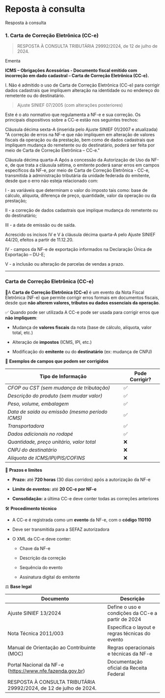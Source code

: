 # Reposta à consulta
Resposta à consulta



### 1. Carta de Correção Eletrônica (CC-e)

> RESPOSTA À CONSULTA TRIBUTÁRIA 29992/2024, de 12 de julho de 2024. 

Ementa

**ICMS – Obrigações Acessórias - Documento fiscal emitido com incorreção em dado cadastral – Carta de Correção Eletrônica (CC-e).**

I. Não é admitido o uso de Carta de Correção Eletrônica (CC-e) para corrigir dados cadastrais que impliquem alteração na identidade ou no endereço do remetente ou do destinatário.


> Ajuste SINIEF 07/2005 (com alterações posteriores)

Este é o ato normativo que regulamenta a NF-e e sua correção. Os principais dispositivos sobre a CC-e estão nos seguintes trechos:

Cláusula décima sexta-A (inserida pelo Ajuste SINIEF 01/2007 e atualizada)
"A correção de erros na NF-e que não impliquem em alteração de valores fiscais da operação ou da prestação, bem como de dados cadastrais que impliquem mudança do remetente ou do destinatário, poderá ser feita por meio de Carta de Correção Eletrônica – CC-e."

Cláusula décima quarta-A Após a concessão da Autorização de Uso da NF-e, de que trata a cláusula sétima, o emitente poderá sanar erros em campos específicos da NF-e, por meio de Carta de Correção Eletrônica - CC-e, transmitida à administração tributária da unidade federada do emitente, desde que o erro não esteja relacionado com:

I - as variáveis que determinam o valor do imposto tais como: base de cálculo, alíquota, diferença de preço, quantidade, valor da operação ou da prestação;

II - a correção de dados cadastrais que implique mudança do remetente ou do destinatário;

III - a data de emissão ou de saída.

Acrescido os incisos IV e V à cláusula décima quarta-A pelo Ajuste SINIEF 44/20, efeitos a partir de 11.12.20.

IV -   campos da NF-e de exportação informados na Declaração Única de Exportação – DU-E;

V -   a inclusão ou alteração de parcelas de vendas a prazo.

-----------------------------------------------



### Carta de Correção Eletrônica (CC-e)

📘A **Carta de Correção Eletrônica (CC-e)** é um evento da Nota Fiscal Eletrônica (NF-e) que permite corrigir erros formais em documentos fiscais, desde que **não alterem valores, tributos ou dados essenciais da operação**.

✅ Quando pode ser utilizada
A CC-e pode ser usada para corrigir erros que **não impliquem**:

- Mudança de **valores fiscais** da nota (base de cálculo, alíquota, valor total, etc.)

- Alteração de **impostos** (ICMS, IPI, etc.)

- Modificação do **emitente** ou do **destinatário** (ex: mudança de CNPJ)

📌 **Exemplos de campos que podem ser corrigidos**

| **Tipo de Informação**	| **Pode Corrigir?** |
| -------------------- | -------------------- |
| *CFOP ou CST (sem mudança de tributação)* |  ✅  |
| *Descrição do produto (sem mudar valor)* |  ✅  |
| *Peso, volume, embalagem*	|   ✅  |
| *Data de saída ou emissão (mesmo período ICMS)*	| ✅ |
| *Transportadora*	| ✅ |
| *Dados adicionais no rodapé*	| ✅ |
| *Quantidade, preço unitário, valor total*	| ❌ |
| *CNPJ do destinatário*	| ❌ |
| *Alíquota de ICMS/IPI/PIS/COFINS*	| ❌ |

📅 **Prazos e limites**

- **Prazo:** até **720 horas** (30 dias corridos) após a autorização da NF-e

- **Limite de eventos:** até **20 CC-e por NF-e**

- **Consolidação:** a última CC-e deve conter todas as correções anteriores

🛠️ **Procedimento técnico**

- A CC-e é registrada como um **evento** da NF-e, com o **código 110110**

- Deve ser transmitida para a SEFAZ autorizadora

- O XML da CC-e deve conter:

  - Chave da NF-e

  - Descrição da correção

  - Sequência do evento

  - Assinatura digital do emitente


⚖️ **Base legal**

| **Documento**	| **Descrição** |
|-----------|----------|
| Ajuste SINIEF 13/2024 |	Define o uso e condições da CC-e a partir de 2024 |
| Nota Técnica 2011/003	| Especifica o layout e regras técnicas do evento |
| Manual de Orientação ao Contribuinte (MOC) |	Regras operacionais e técnicas da NF-e |
| Portal Nacional da NF-e (https://www.nfe.fazenda.gov.br)	| Documentação oficial da Receita Federal |
| RESPOSTA À CONSULTA TRIBUTÁRIA 29992/2024, de 12 de julho de 2024. | 


